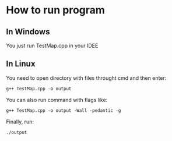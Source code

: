 # How to run program
## In Windows
You just run TestMap.cpp in your IDEE
## In Linux
You need to open directory with files throught cmd and then enter:
```diff
g++ TestMap.cpp -o output
```
You can also run command with flags like:
```diff
g++ TestMap.cpp -o output -Wall -pedantic -g
```
Finally, run:
```diff
./output
```
